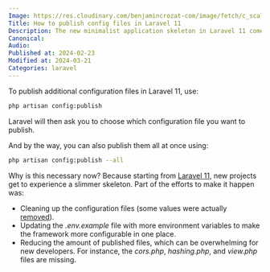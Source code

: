 ```yaml
---
Image: https://res.cloudinary.com/benjamincrozat-com/image/fetch/c_scale,f_webp,q_auto,w_1200/https://github.com/benjamincrozat/content/assets/3613731/f89fc0a0-564d-498d-aafa-a27292378376
Title: How to publish config files in Laravel 11
Description: The new minimalist application skeleton in Laravel 11 comes with no configuration files. Here's how to publish them.
Canonical:
Audio:
Published at: 2024-02-23
Modified at: 2024-03-21
Categories: laravel
---
```


To publish additional configuration files in Laravel 11, use:

```bash
php artisan config:publish
```

Laravel will then ask you to choose which configuration file you want to publish.

And by the way, you can also publish them all at once using:

```bash
php artisan config:publish --all
```

Why is this necessary now? Because starting from [Laravel 11](https://laravel.com/docs/11.x/releases), new projects get to experience a slimmer skeleton. Part of the efforts to make it happen was:
- Cleaning up the configuration files (some values were actually [removed](https://github.com/laravel/laravel/commit/f437205a5e11e6fd5ea64e4adc30ab155131c79f)).
- Updating the _.env.example_ file with more environment variables to make the framework more configurable in one place.
- Reducing the amount of published files, which can be overwhelming for new developers. For instance, the _cors.php_, _hashing.php_, and _view.php_ files are missing.
